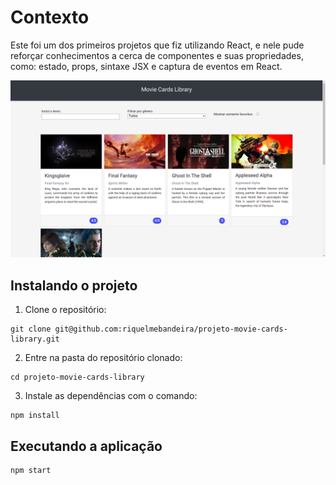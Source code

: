 # Contexto 

Este foi um dos primeiros projetos que fiz utilizando React, e nele pude reforçar conhecimentos a cerca de componentes e suas propriedades, como: estado, props, sintaxe JSX e captura de eventos em React.

![Preview da aplicação](preview.png)

## Instalando o projeto

1. Clone o repositório:

```
git clone git@github.com:riquelmebandeira/projeto-movie-cards-library.git
```

2. Entre na pasta do repositório clonado:

```
cd projeto-movie-cards-library
```

3. Instale as dependências com o comando:

```
npm install
```

## Executando a aplicação

  ```
  npm start
  ```